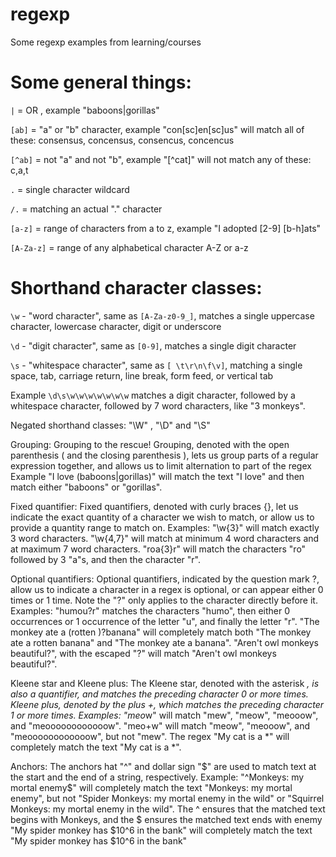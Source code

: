 # regexp
Some regexp examples from learning/courses

# Some general things:

```|``` = OR , example "baboons|gorillas"

```[ab]``` = "a" or "b" character, example "con[sc]en[sc]us" will match all of these: consensus, concensus, consencus, concencus

```[^ab]``` = not "a" and not "b", example "[^cat]" will not match any of these: c,a,t

```.``` = single character wildcard

```/.``` = matching an actual "." character

```[a-z]``` = range of characters from a to z, example "I adopted [2-9] [b-h]ats"

```[A-Za-z]``` = range of any alphabetical character A-Z or a-z



# Shorthand character classes:
```\w``` - "word character", same as ```[A-Za-z0-9_]```, matches a single uppercase character, lowercase character, digit or underscore

```\d``` - "digit character", same as ```[0-9]```, matches a single digit character

```\s``` - "whitespace character", same as ```[ \t\r\n\f\v]```, matching a single space, tab, carriage return, line break, form feed, or vertical tab

Example ```\d\s\w\w\w\w\w\w\w``` matches a digit character, followed by a whitespace character, followed by 7 word characters, like "3 monkeys".



Negated shorthand classes:
"\W" , "\D" and "\S"

Grouping:
Grouping to the rescue! Grouping, denoted with the open parenthesis ( and the closing parenthesis ), 
lets us group parts of a regular expression together, and allows us to limit alternation to part of the regex
Example "I love (baboons|gorillas)" will match the text "I love" and then match either "baboons" or "gorillas".

Fixed quantifier:
Fixed quantifiers, denoted with curly braces {}, let us indicate the exact quantity of a character we wish to match, or allow us to provide a quantity range to match on.
Examples:
"\w{3}" will match exactly 3 word characters.
"\w{4,7}" will match at minimum 4 word characters and at maximum 7 word characters.
"roa{3}r" will match the characters "ro" followed by 3 "a"s, and then the character "r".

Optional quantifiers:
Optional quantifiers, indicated by the question mark ?, allow us to indicate a character in a regex is optional, or can appear either 0 times or 1 time.
Note the "?" only applies to the character directly before it.
Examples:
"humou?r" matches the characters "humo", then either 0 occurrences or 1 occurrence of the letter "u", and finally the letter "r".
"The monkey ate a (rotten )?banana" will completely match both "The monkey ate a rotten banana" and "The monkey ate a banana".
"Aren't owl monkeys beautiful\?", with the escaped "?" will match "Aren't owl monkeys beautiful?".

Kleene star and Kleene plus:
The Kleene star, denoted with the asterisk *, is also a quantifier, and matches the preceding character 0 or more times.
Kleene plus, denoted by the plus +, which matches the preceding character 1 or more times.
Examples:
"meo*w" will match "mew", "meow", "meooow", and "meoooooooooooow".
"meo+w" will match "meow", "meooow", and "meoooooooooooow", but not "mew".
The regex "My cat is a \*" will completely match the text "My cat is a *".

Anchors:
The anchors hat "^" and dollar sign "$" are used to match text at the start and the end of a string, respectively.
Example:
"^Monkeys: my mortal enemy$" will completely match the text "Monkeys: my mortal enemy", but not "Spider Monkeys: my mortal enemy in the wild" or "Squirrel Monkeys: my mortal enemy in the wild".
The ^ ensures that the matched text begins with Monkeys, and the $ ensures the matched text ends with enemy
"My spider monkey has \$10\^6 in the bank" will completely match the text "My spider monkey has $10^6 in the bank"


